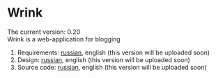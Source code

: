 # Wrink
The current version: 0.20 </br>
Wrink is a web-application for blogging </br>
1. Requirements: [russian](Documentation/Requirements/SRS-ru.md), english (this version will be uploaded soon)
2. Design: [russian](Documentation/Design/SDS-ru.md), english (this version will be uploaded soon)
3. Source code: [russian](Source%20Code/README.md), english (this version will be uploaded soon)

